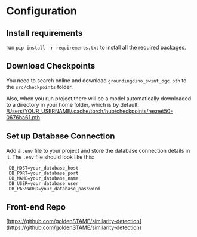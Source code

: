 # Configuration

## Install requirements
run `pip install -r requirements.txt` to install all the required packages.

## Download Checkpoints
You need to search online and download `groundingdino_swint_ogc.pth` to the `src/checkpoints` folder.

Also, when you run project,there will be a model automatically downloaded to a directory in your home folder, which is by default: 
[/Users/YOUR_USERNAME/.cache/torch/hub/checkpoints/resnet50-0676ba61.pth](/Users/YOUR_USERNAME/.cache/torch/hub/checkpoints/resnet50-0676ba61.pth)

## Set up Database Connection
   Add a `.env` file to your project and store the database connection details in it. The `.env` file should look like this:
   ```plaintext
    DB_HOST=your_database_host
    DB_PORT=your_database_port
    DB_NAME=your_database_name
    DB_USER=your_database_user
    DB_PASSWORD=your_database_password
   ```
## Front-end Repo
[https://github.com/goldenSTAME/similarity-detection](https://github.com/goldenSTAME/similarity-detection)

